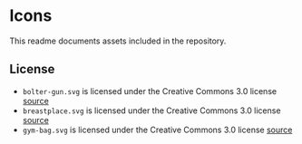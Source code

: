 # Icons

This readme documents assets included in the repository.

## License

* `bolter-gun.svg` is licensed under the Creative Commons 3.0 license [source](https://game-icons.net/about.html)
* `breastplace.svg` is licensed under the Creative Commons 3.0 license [source](https://game-icons.net/about.html)
* `gym-bag.svg` is licensed under the Creative Commons 3.0 license [source](https://game-icons.net/about.html)
